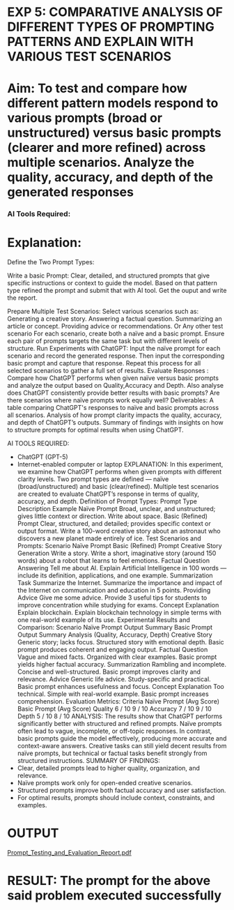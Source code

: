 

# EXP 5: COMPARATIVE ANALYSIS OF DIFFERENT TYPES OF PROMPTING PATTERNS AND EXPLAIN WITH VARIOUS TEST SCENARIOS

# Aim: To test and compare how different pattern models respond to various prompts (broad or unstructured) versus basic prompts (clearer and more refined) across multiple scenarios.  Analyze the quality, accuracy, and depth of the generated responses 

### AI Tools Required: 

# Explanation: 
Define the Two Prompt Types:

Write a basic Prompt: Clear, detailed, and structured prompts that give specific instructions or context to guide the model.
Based on that pattern type refined the prompt and submit that with AI tool.
Get the ouput and write the report.

Prepare Multiple Test Scenarios:
Select various scenarios such as:
Generating a creative story.
Answering a factual question.
Summarizing an article or concept.
Providing advice or recommendations.
Or Any other test scenario
For each scenario, create both a naïve and a basic prompt. Ensure each pair of prompts targets the same task but with different levels of structure.
Run Experiments with ChatGPT:
Input the naïve prompt for each scenario and record the generated response.
Then input the corresponding basic prompt and capture that response.
Repeat this process for all selected scenarios to gather a full set of results.
Evaluate Responses : 
	Compare how ChatGPT performs when given naïve versus basic prompts and analyze the output based on Quality,Accuracy and Depth. Also analyse does ChatGPT consistently provide better results with basic prompts? Are there scenarios where naïve prompts work equally well?
Deliverables:
A table comparing ChatGPT's responses to naïve and basic prompts across all scenarios.
Analysis of how prompt clarity impacts the quality, accuracy, and depth of ChatGPT’s outputs.
Summary of findings with insights on how to structure prompts for optimal results when using ChatGPT.

AI TOOLS REQUIRED:
- ChatGPT (GPT-5)
- Internet-enabled computer or laptop
EXPLANATION:
In this experiment, we examine how ChatGPT performs when given prompts with different clarity levels. Two prompt types are defined — naïve (broad/unstructured) and basic (clear/refined). Multiple test scenarios are created to evaluate ChatGPT’s response in terms of quality, accuracy, and depth.
Definition of Prompt Types:
Prompt Type	Description	Example
Naïve Prompt	Broad, unclear, and unstructured; gives little context or direction.	Write about space.
Basic (Refined) Prompt	Clear, structured, and detailed; provides specific context or output format.	Write a 100-word creative story about an astronaut who discovers a new planet made entirely of ice.
Test Scenarios and Prompts:
Scenario	Naïve Prompt	Basic (Refined) Prompt
Creative Story Generation	Write a story.	Write a short, imaginative story (around 150 words) about a robot that learns to feel emotions.
Factual Question Answering	Tell me about AI.	Explain Artificial Intelligence in 100 words — include its definition, applications, and one example.
Summarization Task	Summarize the Internet.	Summarize the importance and impact of the Internet on communication and education in 5 points.
Providing Advice	Give me some advice.	Provide 3 useful tips for students to improve concentration while studying for exams.
Concept Explanation	Explain blockchain.	Explain blockchain technology in simple terms with one real-world example of its use.
Experimental Results and Comparison:
Scenario	Naïve Prompt Output Summary	Basic Prompt Output Summary	Analysis (Quality, Accuracy, Depth)
Creative Story	Generic story; lacks focus.	Structured story with emotional depth.	Basic prompt produces coherent and engaging output.
Factual Question	Vague and mixed facts.	Organized with clear examples.	Basic prompt yields higher factual accuracy.
Summarization	Rambling and incomplete.	Concise and well-structured.	Basic prompt improves clarity and relevance.
Advice	Generic life advice.	Study-specific and practical.	Basic prompt enhances usefulness and focus.
Concept Explanation	Too technical.	Simple with real-world example.	Basic prompt increases comprehension.
Evaluation Metrics:
Criteria	Naïve Prompt (Avg Score)	Basic Prompt (Avg Score)
Quality	6 / 10	9 / 10
Accuracy	7 / 10	9 / 10
Depth	5 / 10	8 / 10
ANALYSIS:
The results show that ChatGPT performs significantly better with structured and refined prompts. Naïve prompts often lead to vague, incomplete, or off-topic responses. In contrast, basic prompts guide the model effectively, producing more accurate and context-aware answers. Creative tasks can still yield decent results from naïve prompts, but technical or factual tasks benefit strongly from structured instructions.
SUMMARY OF FINDINGS:
- Clear, detailed prompts lead to higher quality, organization, and relevance.
- Naïve prompts work only for open-ended creative scenarios.
- Structured prompts improve both factual accuracy and user satisfaction.
- For optimal results, prompts should include context, constraints, and examples.



# OUTPUT
[Prompt_Testing_and_Evaluation_Report.pdf](https://github.com/user-attachments/files/23021035/Prompt_Testing_and_Evaluation_Report.pdf)

# RESULT: The prompt for the above said problem executed successfully
